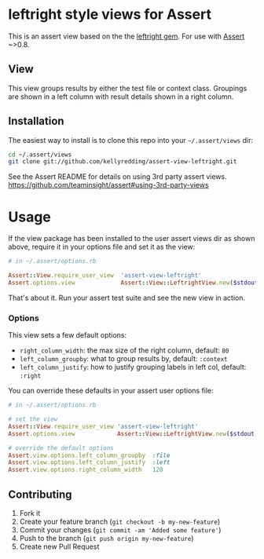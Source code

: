 # leftright style views for Assert

This is an assert view based on the the [leftright gem](https://github.com/jordi/leftright).  For use with [Assert](https://github.com/teaminsight/assert) ~>0.8.

## View

This view groups results by either the test file or context class.  Groupings are shown in a left column with result details shown in a right column.

## Installation

The easiest way to install is to clone this repo into your `~/.assert/views` dir:

```sh
cd ~/.assert/views
git clone git://github.com/kellyredding/assert-view-leftright.git
```

See the Assert README for details on using 3rd party assert views.  https://github.com/teaminsight/assert#using-3rd-party-views

# Usage

If the view package has been installed to the user assert views dir as shown above, require it in your options file and set it as the view:

```ruby
# in ~/.assert/options.rb

Assert::View.require_user_view  'assert-view-leftright'
Assert.options.view             Assert::View::LeftrightView.new($stdout)
```

That's about it.  Run your assert test suite and see the new view in action.

### Options

This view sets a few default options:

* `right_column_width`: the max size of the right column, default: `80`
* `left_column_groupby`: what to group results by, default: `:context`
* `left_column_justify`: how to justify grouping labels in left col, default: `:right`

You can override these defaults in your assert user options file:

```ruby
# in ~/.assert/options.rb

# set the view
Assert::View.require_user_view 'assert-view-leftright'
Assert.options.view            Assert::View::LeftrightView.new($stdout)

# override the default options
Assert.view.options.left_column_groupby  :file
Assert.view.options.left_column_justify  :left
Assert.view.options.right_column_width   120
```

## Contributing

1. Fork it
2. Create your feature branch (`git checkout -b my-new-feature`)
3. Commit your changes (`git commit -am 'Added some feature'`)
4. Push to the branch (`git push origin my-new-feature`)
5. Create new Pull Request
